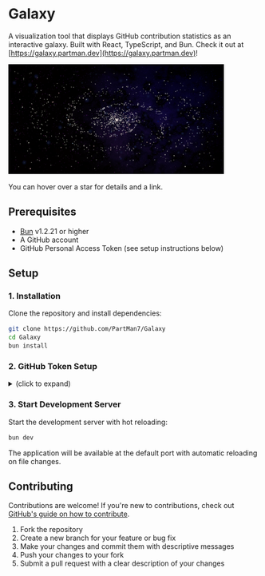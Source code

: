 # Galaxy

A visualization tool that displays GitHub contribution statistics as an interactive galaxy. Built with React, TypeScript, and Bun. Check it out at [https://galaxy.partman.dev](https://galaxy.partman.dev)!

<img src="./docs/screenshot.png" width="432" height="220" />

You can hover over a star for details and a link.

## Prerequisites

- [Bun](https://bun.com) v1.2.21 or higher
- A GitHub account
- GitHub Personal Access Token (see setup instructions below)

## Setup

### 1. Installation

Clone the repository and install dependencies:

```bash
git clone https://github.com/PartMan7/Galaxy
cd Galaxy
bun install
```

### 2. GitHub Token Setup

<details>
<summary>(click to expand)</summary>

To fetch GitHub statistics, you need to generate a Personal Access Token:

#### Navigate to GitHub Settings

Go to [https://github.com/settings/tokens](https://github.com/settings/tokens) or:

- Click your profile picture
- Select Settings
- Navigate to Developer settings
- Click Personal access tokens
- Select Tokens (classic)

#### Generate New Token

- Click "Generate new token" and select "Generate new token (classic)"
- Give it a descriptive name (e.g., "Galaxy Stats App")
- Set expiration date (recommended: 90 days or No expiration for development)

#### Select Required Scopes

The following permissions are required:

- `read:user` - Read all user profile data
- `user:email` - Access user email addresses (read-only)

#### Generate and Copy Token

- Click "Generate token" at the bottom of the page
- Copy the token immediately (you won't be able to see it again)

#### Configure Environment Variables

Create a `.env` file in the project root directory:

```bash
GITHUB_TOKEN=ghp_xxxxxxxxxxxxxxxxxxxxxxxxxxxxxxxxxxxx
GITHUB_USERNAME=(Your username here)
```

Replace the placeholder values with your actual GitHub token and username.

</details>

### 3. Start Development Server

Start the development server with hot reloading:

```bash
bun dev
```

The application will be available at the default port with automatic reloading on file changes.

## Contributing

Contributions are welcome! If you're new to contributions, check out [GitHub's guide on how to contribute](https://docs.github.com/en/pull-requests/collaborating-with-pull-requests/proposing-changes-to-your-work-with-pull-requests/creating-a-pull-request).

1. Fork the repository
2. Create a new branch for your feature or bug fix
3. Make your changes and commit them with descriptive messages
4. Push your changes to your fork
5. Submit a pull request with a clear description of your changes
